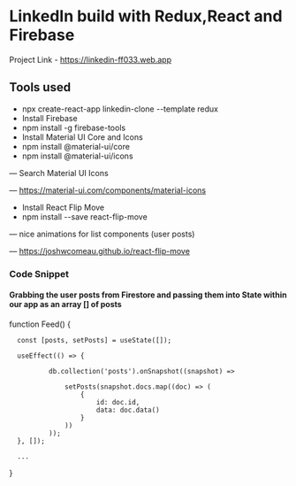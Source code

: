 # LinkedIn build with Redux,React and Firebase

Project Link - https://linkedin-ff033.web.app



## Tools used
* npx create-react-app linkedin-clone --template redux
* Install Firebase
* npm install -g firebase-tools
* Install Material UI Core and Icons
* npm install @material-ui/core
* npm install @material-ui/icons

 &mdash; Search Material UI Icons
 
&mdash; https://material-ui.com/components/material-icons

* Install React Flip Move
* npm install --save react-flip-move

&mdash; nice animations for list components (user posts)

&mdash; https://joshwcomeau.github.io/react-flip-move


### Code Snippet

#### Grabbing the user posts from Firestore and passing them into State within our app as an array [] of posts

  function Feed() {

      const [posts, setPosts] = useState([]);

      useEffect(() => {
          
              db.collection('posts').onSnapshot((snapshot) => 
                              
                  setPosts(snapshot.docs.map((doc) => (       
                      {
                          id: doc.id,
                          data: doc.data()
                      }
                  ))
              ));
      }, []); 

      ...
  }
